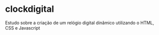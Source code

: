 # clockdigital
Estudo sobre a criação de um relógio digital dinâmico utilizando o HTML, CSS e Javascript
